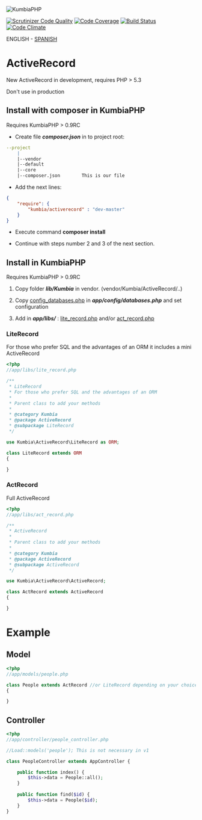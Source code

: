 ![KumbiaPHP](http://proto.kumbiaphp.com/img/kumbiaphp.png)

[![Scrutinizer Code Quality](https://scrutinizer-ci.com/g/KumbiaPHP/ActiveRecord/badges/quality-score.png?s=f7230602070a9e9605d46544197bcdac46166612)](https://scrutinizer-ci.com/g/KumbiaPHP/ActiveRecord/)
[![Code Coverage](https://scrutinizer-ci.com/g/KumbiaPHP/ActiveRecord/badges/coverage.png?s=58997633701e84050c0ebd5334f3eb1bb8b7ad42)](https://scrutinizer-ci.com/g/KumbiaPHP/ActiveRecord/)
[![Build Status](https://travis-ci.org/KumbiaPHP/ActiveRecord.png?branch=master)](https://travis-ci.org/KumbiaPHP/ActiveRecord)
[![Code Climate](https://codeclimate.com/github/KumbiaPHP/ActiveRecord/badges/gpa.svg)](https://codeclimate.com/github/KumbiaPHP/ActiveRecord)

ENGLISH - [SPANISH](/README.md)

# ActiveRecord

New ActiveRecord in development, requires PHP > 5.3

Don't use in production

## Install with composer in KumbiaPHP

Requires KumbiaPHP > 0.9RC

* Create file ***composer.json*** in to project root:

```yml
--project  
    |  
    |--vendor  
    |--default  
    |--core  
    |--composer.json        This is our file  
```

* Add the next lines:

```json
{
    "require": {
        "kumbia/activerecord" : "dev-master"
    }
}
```

* Execute command **composer install**

* Continue with steps number 2 and 3 of the next section.

## Install in KumbiaPHP

Requires KumbiaPHP > 0.9RC

1. Copy folder ***lib/Kumbia*** in vendor. (vendor/Kumbia/ActiveRecord/..)

2. Copy [config_databases.php](/config_databases.php) in ***app/config/databases.php*** and set configuration

3. Add in ***app/libs/*** : [lite_record.php](#LiteRecord) and/or [act_record.php](#ActRecord)


### LiteRecord

For those who prefer SQL and the advantages of an ORM it includes a mini ActiveRecord

```php
<?php
//app/libs/lite_record.php

/**
 * LiteRecord 
 * For those who prefer SQL and the advantages of an ORM
 *
 * Parent class to add your methods
 *
 * @category Kumbia
 * @package ActiveRecord
 * @subpackage LiteRecord
 */

use Kumbia\ActiveRecord\LiteRecord as ORM;

class LiteRecord extends ORM
{

}
```

### ActRecord

Full ActiveRecord

```php
<?php
//app/libs/act_record.php

/**
 * ActiveRecord
 *
 * Parent class to add your methods
 *
 * @category Kumbia
 * @package ActiveRecord
 * @subpackage ActiveRecord
 */

use Kumbia\ActiveRecord\ActiveRecord;

class ActRecord extends ActiveRecord
{

}
```

# Example

## Model

```php
<?php
//app/models/people.php

class People extends ActRecord //or LiteRecord depending on your choice
{

}
```

## Controller

```php
<?php
//app/controller/people_controller.php

//Load::models('people'); This is not necessary in v1

class PeopleController extends AppController {

    public function index() {
        $this->data = People::all();
    }
    
    public function find($id) {
        $this->data = People($id);
    }
}
```
